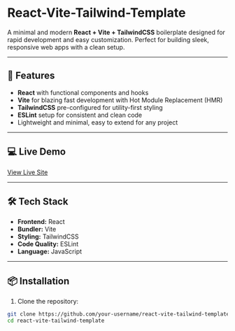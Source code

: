 # React-Vite-Tailwind-Template

A minimal and modern **React + Vite + TailwindCSS** boilerplate designed for rapid development and easy customization. Perfect for building sleek, responsive web apps with a clean setup.

---

## 🚀 Features

- **React** with functional components and hooks
- **Vite** for blazing fast development with Hot Module Replacement (HMR)
- **TailwindCSS** pre-configured for utility-first styling
- **ESLint** setup for consistent and clean code
- Lightweight and minimal, easy to extend for any project

---

## 💻 Live Demo

[View Live Site](https://zhowellportfolio.netlify.app/)

---

## 🛠 Tech Stack

- **Frontend:** React  
- **Bundler:** Vite  
- **Styling:** TailwindCSS  
- **Code Quality:** ESLint  
- **Language:** JavaScript  

---

## 📦 Installation

1. Clone the repository:

```bash
git clone https://github.com/your-username/react-vite-tailwind-template.git
cd react-vite-tailwind-template
